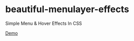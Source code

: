 # beautiful-menulayer-effects
Simple Menu &amp; Hover Effects In CSS

<a href="https://designdrastic.com/post/demo/beautiful-menulayer-effects">Demo</a>
